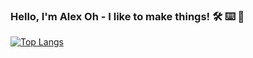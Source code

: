 ### Hello, I'm Alex Oh - I like to make things! 🛠️ ⌨️  🎹

[![Top Langs](https://github-readme-stats.vercel.app/api/top-langs/?username=alex-oh&exclude_repo=alex-oh.github.io,5800-final-project&theme=highcontrast)](https://github.com/anuraghazra/github-readme-stats)
